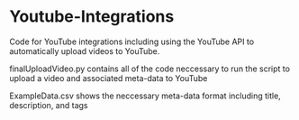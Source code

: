 # Youtube-Integrations
Code for YouTube integrations including using the YouTube API to automatically upload videos to YouTube. 

finalUploadVideo.py
contains all of the code neccessary to run the script to upload a video and associated meta-data to YouTube

ExampleData.csv shows the neccessary meta-data format including title, description, and tags
